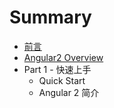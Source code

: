 # Summary

* [前言](README.md)
* [Angular2 Overview](angular2_overview.md)
* Part 1 - 快速上手
   * Quick Start
   * Angular 2 简介

